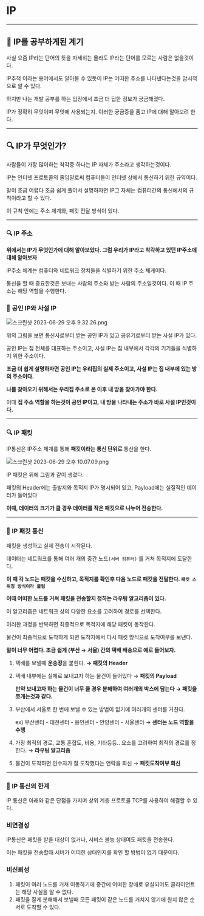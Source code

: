 # IP

---

## 📌 IP를 공부하게된 계기

사실 요즘 IP라는 단어의 뜻을 자세히는 몰라도 IP라는 단어를 모르는 사람은 없을것이다.

IP추척 이라는 용어에서도 알아볼 수 있듯이 IP는 어떠한 주소를 나타낸다는것을 암시적으로 알 수 있다.

하지만 나는 개발 공부를 하는 입장에서 조금 더 딥한 정보가 궁금해졌다.

IP가 정확히 무엇이며 무엇에 사용되는지. 이러한 궁금증을 품고 IP에 대해 알아보려 한다.

---

## 🔍 IP가 무엇인가?

사람들이 가장 많이하는 착각중 하나는 IP 자체가 주소라고 생각하는것이다.

IP는 인터넷 프로토콜의 줄임말로써 컴퓨터들이 인터넷 상에서 통신하기 위한 규약이다.

말이 조금 어렵다 조금 쉽게 풀어서 설명하자면 IP그 자체는 컴퓨터간의 통신에서의 규칙이라고 할 수 있다.

이 규칙 안에는 주소 체계와, 패킷 전달 방식이 있다.

---

### 🔍 IP 주소

**위에서는 IP가 무엇인가에 대해 알아보았다. 그럼 우리가 IP라고 착각하고 있던 IP주소에 대해 알아보자**

IP주소 체계는 컴퓨터와 네트워크 장치들을 식별하기 위한 주소 체게이다.

통신을 할 때 중요한것은 보내는 사람의 주소와 받는 사람의 주소일것이다. 이 때 IP 주소는 해당 역할을 수행한다.

### 📌 공인 IP와 사설 IP

![스크린샷 2023-06-29 오후 9.32.26.png](https://s3-us-west-2.amazonaws.com/secure.notion-static.com/bec0f548-cb1d-45a1-8c9f-35b9c0fea9b3/%E1%84%89%E1%85%B3%E1%84%8F%E1%85%B3%E1%84%85%E1%85%B5%E1%86%AB%E1%84%89%E1%85%A3%E1%86%BA_2023-06-29_%E1%84%8B%E1%85%A9%E1%84%92%E1%85%AE_9.32.26.png)

위의 그림을 보면 통신사로부터 받는 공인 IP가 있고 공유기로부터 받는 사설 IP가 있다. 

공인 IP는 집 전체를 대표하는 주소이고, 사설 IP는 집 내부에서 각각의 기기들을 식별하기 위한 주소이다.

**조금 더 쉽게 설명하자면 공인 IP는 우리집의 실제 주소이고, 사설 IP는 집 내부에 있는 방의 주소이다.**

**나를 찾아오기 위해서는 우리집 주소로 온 이후 내 방을 찾아가야 한다.** 

이때 **집 주소 역할을 하는것이 공인 IP이고, 내 방을 나타내는 주소가 바로 사설 IP인것이다.**

---

### 🔍 IP 패킷

IP통신은 IP주소 체계를 통해 **패킷이라는 통신 단위로** 통신을 한다.

![스크린샷 2023-06-29 오후 10.07.09.png](https://s3-us-west-2.amazonaws.com/secure.notion-static.com/42f3519a-1ae9-4f0d-b4d6-5d694e2522f0/%E1%84%89%E1%85%B3%E1%84%8F%E1%85%B3%E1%84%85%E1%85%B5%E1%86%AB%E1%84%89%E1%85%A3%E1%86%BA_2023-06-29_%E1%84%8B%E1%85%A9%E1%84%92%E1%85%AE_10.07.09.png)

IP 패킷은 위에 그림과 같이 생겼다. 

패킷의 Header에는 출발지와 목적지 IP가 명시되어 있고, Payload에는 실질적인 데이터가 들어있다

**이때, 데이터의 크기가 클 경우 데이터를 작은 패킷으로 나누어 전송한다.**

---

### 📌 IP 패킷 통신

패킷을 생성하고 실제 전송이 시작된다.

데이터는 네트워크를 통해 여러 개의 중간 노드`(서버 컴퓨터)` 를 거쳐 목적지에 도달한다.

**이 때 각 노드는 패킷을 수신하고, 목적지를 확인후 다음 노드로 패킷을 전달한다. `패킷 스위칭 방식이라 불림`**

**이때 어떠한 노드를 거쳐 패킷을 전송할지 정하는 라우팅 알고리즘이 있다.** 

이 알고리즘은 네트워크 상의 다양한 요소를 고려하여 경로를 선택한다.

이러한 과정을 반복하면 최종적으로 목적지에 해당 패킷이 동작한다.

물건이 최종적으로 도착하게 되면 도착지에서 다시 패킷 방식으로 도착여부를 보낸다.

**말이 너무 어렵다. 조금 쉽게 (부산 → 서울) 간의 택배 배송으로 예로 들어보자.**

1. 택배를 보낼때 **운송장**을 붙힌다.  **→ 패킷의 Header**

1. 택배 내부에는 실제로 보내고자 하는 물건이 들어있다 → **패킷의 Payload**

      **만약 보내고자 하는 물건이 너무 클 경우 분해하여 여러개의 박스에 담는다 → 패킷을 쪼개는것과 같다.**

1. 부산에서 서울로 한 번에 보낼 수 있는 방법이 없기에 여러개의 센터를 거친다.
    
    ex) 부산센터 - 대전센터 - 용인센터 - 안양센터 - 서울센터   →   **센터는 노드 역할을 수행**
    

1. 가장 최적의 경로, 교통 혼잡도, 비용, 기타등등.. 요소를 고려하여 최적의 경로를 정한다. → **라우팅 알고리즘** 

1. 물건이 도착하면 인수자가 잘 도착했다는 연락을 회신 → **패킷도착여부 회신**

---

### 📌 IP 통신의 한계

IP 통신은 아래와 같은 단점을 가지며 상위 계층 프로토콜 TCP를 사용하여 해결할 수 있다.

### **비연결성**

IP통신은 패킷을 받을 대상이 없거나, 서비스 불능 상태여도 패킷을 전송한다.

이는 패킷을 전송할때 서버가 어떠한 상태인지를 확인 할 방법이 없기 때문이다.

### **비신뢰성**

1. 패킷이 여러 노드를 거쳐 이동하기에 중간에 어떠한 장애로 유실되어도 클라이언트는 해당 사실을 알 수 없다.
2. 패킷을 잘게 분해해서 보낼때 모든 패킷이 같은 노드를 거치지 않기에 원치 않은 순서로 도착할 수 있다.